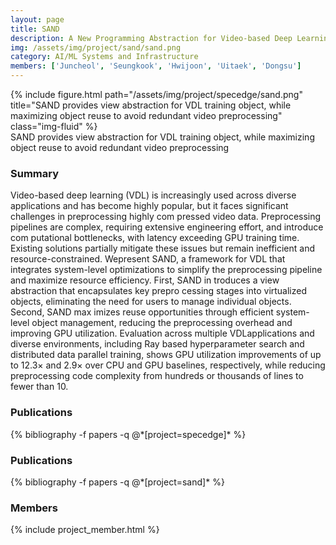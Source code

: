 ```yaml
---
layout: page
title: SAND
description: A New Programming Abstraction for Video-based Deep Learning
img: /assets/img/project/sand/sand.png
category: AI/ML Systems and Infrastructure
members: ['Juncheol', 'Seungkook', 'Hwijoon', 'Uitaek', 'Dongsu']
---
```


<div class="row justify-content-sm-center">
    <div class="col-12 mt-3">
        {% include figure.html path="/assets/img/project/specedge/sand.png" title="SAND provides view abstraction for VDL training object, while maximizing object reuse to avoid redundant video preprocessing" class="img-fluid" %}
        <div class="caption">
          SAND provides view abstraction for VDL training object, while maximizing object reuse to avoid redundant video preprocessing
        </div>
    </div>
</div>

<h3>Summary</h3>
Video-based deep learning (VDL) is increasingly used across
 diverse applications and has become highly popular, but it
 faces significant challenges in preprocessing highly com
pressed video data. Preprocessing pipelines are complex,
 requiring extensive engineering effort, and introduce com
putational bottlenecks, with latency exceeding GPU training
 time. Existing solutions partially mitigate these issues but
 remain inefficient and resource-constrained.
 Wepresent SAND, a framework for VDL that integrates
 system-level optimizations to simplify the preprocessing
 pipeline and maximize resource efficiency. First, SAND in
troduces a view abstraction that encapsulates key prepro
cessing stages into virtualized objects, eliminating the need
 for users to manage individual objects. Second, SAND max
imizes reuse opportunities through efficient system-level
 object management, reducing the preprocessing overhead
 and improving GPU utilization. Evaluation across multiple
 VDLapplications and diverse environments, including Ray
based hyperparameter search and distributed data parallel
 training, shows GPU utilization improvements of up to 12.3×
 and 2.9× over CPU and GPU baselines, respectively, while
 reducing preprocessing code complexity from hundreds or
 thousands of lines to fewer than 10.
<h3>Publications</h3>
<div class="publications">
{% bibliography -f papers -q @*[project=specedge]* %}
</div>

<h3>Publications</h3>
<div class="publications">
{% bibliography -f papers -q @*[project=sand]* %}
</div>

<h3>Members</h3>
{% include project_member.html %}
